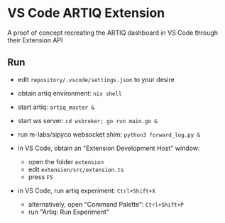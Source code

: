 # VS Code ARTIQ Extension

A proof of concept recreating the ARTIQ dashboard in VS Code through their Extension API

## Run

- edit `repository/.vscode/settings.json` to your desire

- obtain artiq environment: `nix shell`
- start artiq: `artiq_master &`

- start ws server: `cd wsbroker; go run main.go &`
- run m-labs/sipyco websocket shim: `python3 forward_log.py &`

- in VS Code, obtain an "Extension Development Host" window:
    - open the folder `extension`
    - edit `extension/src/extension.ts`
    - press `F5`

- in VS Code, run artiq experiment: `Ctrl+Shift+X`
    - alternatively, open "Command Palette": `Ctrl+Shift+P`
    - run "Artiq: Run Experiment"
